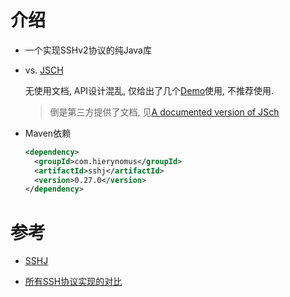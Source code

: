 # 介绍

* 一个实现SSHv2协议的纯Java库

* vs. [JSCH](http://www.jcraft.com/jsch/)

  无使用文档, API设计混乱, 仅给出了几个[Demo](http://www.jcraft.com/jsch/examples/)使用, 不推荐使用.

  > 倒是第三方提供了文档, 见[A documented version of JSch](http://epaul.github.io/jsch-documentation/)

* Maven依赖

  ```xml
  <dependency>
    <groupId>com.hierynomus</groupId>
    <artifactId>sshj</artifactId>
    <version>0.27.0</version>
  </dependency>
  ```

  





# 参考

- [SSHJ](https://github.com/hierynomus/sshj)

* [所有SSH协议实现的对比](https://ssh-comparison.quendi.de/comparison/cipher.html)

